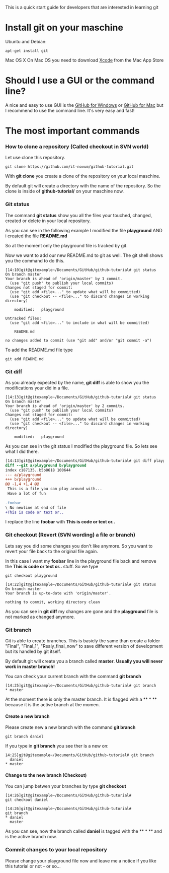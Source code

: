 This is a quick start guide for developers that are interested in learning git
# Install git on your maschine
Ubuntu and Debian:
````
apt-get install git
````

Mac OS X
On Mac OS you need to download [Xcode](https://itunes.apple.com/de/app/xcode/id497799835?mt=12) from the Mac App Store

# Should I use a GUI or the command line?
A nice and easy to use GUI is the [GitHub for Windows](https://desktop.github.com/) or [GitHub for Mac](https://desktop.github.com/) but I recommend to use the command line. It's very easy and fast!

# The most important commands
### How to clone a repository (Called checkout in SVN world)
Let use clone this repository.
````
git clone https://github.com/it-novum/github-tutorial.git
````
With **git clone** you create a clone of the repository on your local maschine.

By default git will create a directory with the name of the repository. So the clone is inside of **github-tutorial/** on your maschine now.

### Git status
The command **git status** show you all the files your touched, changed, created or delete in your local repository.

As you can see in the following example I modified the file **playground** AND i created the file **README.md**

So at the moment only the playground file is tracked by git.

Now we want to add our new README.md to git as well. The git shell shows you the command to do this.

````
[14:10]git@gitexample~/Documents/GitHub/github-tutorial# git status
On branch master
Your branch is ahead of 'origin/master' by 1 commit.
  (use "git push" to publish your local commits)
Changes not staged for commit:
  (use "git add <file>..." to update what will be committed)
  (use "git checkout -- <file>..." to discard changes in working directory)

	modified:   playground

Untracked files:
  (use "git add <file>..." to include in what will be committed)

	README.md

no changes added to commit (use "git add" and/or "git commit -a")
````
To add the README.md file type
````
git add README.md
````

### Git diff
As you already expected by the name, **git diff** is able to show you the modifications your did in a file.
````
[14:13]git@gitexample~/Documents/GitHub/github-tutorial# git status
On branch master
Your branch is ahead of 'origin/master' by 2 commits.
  (use "git push" to publish your local commits)
Changes not staged for commit:
  (use "git add <file>..." to update what will be committed)
  (use "git checkout -- <file>..." to discard changes in working directory)

	modified:   playground
````
As you can see in the git status I modified the playground file. So lets see what I did there.
````diff
[14:13]git@gitexample~/Documents/GitHub/github-tutorial# git diff playground
diff --git a/playground b/playground
index c187135..b5b8618 100644
--- a/playground
+++ b/playground
@@ -1,4 +1,4 @@
 This is a file you can play around with...
 Have a lot of fun
 
-foobar
\ No newline at end of file
+This is code or text or..
````
I replace the line **foobar** with **This is code or text or..**

### Git checkout (Revert (SVN wording) a file or branch)
Lets say you did some changes you don't like anymore. So you want to revert your file back to the original file again.

In this case I want my **foobar** line in the playground file back and remove the **This is code or text or..** stuff.
So we type
````
git checkout playground
````

````
[14:22]git@gitexample~/Documents/GitHub/github-tutorial# git status
On branch master
Your branch is up-to-date with 'origin/master'.

nothing to commit, working directory clean
````

As you can see in **git diff** my changes are gone and the **playground** file is not marked as changed anymore.

### Git branch
Git is able to create branches. This is basicly the same than create a folder "Final", "Final_1", "Realy_final_now" to save different version of development but its handled by git itself.

By default git will create you a branch called **master**. **Usually you will never work in master branch!**

You can check your current branch with the command **git branch**
````
[14:25]git@gitexample~/Documents/GitHub/github-tutorial# git branch
* master
````
At the moment there is only the master branch. It is flagged with a ** * ** because it is the active branch at the momen.

#### Create a new branch
Please create new a new branch with the command **git branch <name>**
````
git branch daniel
````

If you type in **git branch** you see ther is a new on:
````
14:25]git@gitexample~/Documents/GitHub/github-tutorial# git branch
  daniel
* master
````

#### Change to the new branch (Checkout)
You can jump betwen your branches by type **git checkout <branch name>**
````
[14:26]git@gitexample~/Documents/GitHub/github-tutorial#
git checkout daniel
````

````
[14:26]git@gitexample~/Documents/GitHub/github-tutorial#
git branch
* daniel
  master
````
As you can see, now the branch called **daniel** is tagged with the ** * ** and is the active branch now.

### Commit changes to your local repository
Please change your playground file now and leave me a notice if you like this tutorial or not - or so...

